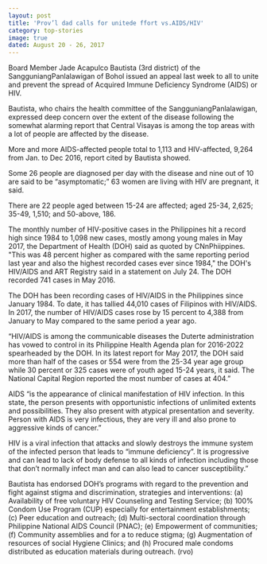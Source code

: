 ```yaml
---
layout: post
title: 'Prov’l dad calls for unitede ffort vs.AIDS/HIV'
category: top-stories
image: true
dated: August 20 - 26, 2017
---
```


Board Member Jade Acapulco Bautista (3rd district) of the SangguniangPanlalawigan of Bohol issued an appeal last week to all to unite and prevent the spread of Acquired Immune Deficiency Syndrome (AIDS) or HIV.

Bautista, who chairs the health committee of the SangguniangPanlalawigan, expressed deep concern over the extent of the disease following the somewhat alarming report that Central Visayas is among the top areas with a lot of people are affected by the disease.

More and more AIDS-affected people total to 1,113 and HIV-affected, 9,264 from Jan. to Dec 2016, report cited by Bautista showed.

Some 26 people are diagnosed per day with the disease and nine out of 10 are said to be “asymptomatic;” 63 women are living with HIV are pregnant, it said.

There are 22 people aged between 15-24 are affected; aged 25-34, 2,625; 35-49, 1,510; and 50-above, 186.

The monthly number of HIV-positive cases in the Philippines hit a record high since 1984 to 1,098 new cases, mostly among young males in May 2017, the Department of Health (DOH) said as quoted by CNnPhiippines. "This was 48 percent higher as compared with the same reporting period last year and also the highest recorded cases ever since 1984," the DOH's HIV/AIDS and ART Registry said in a statement on July 24. The DOH recorded 741 cases in May 2016.

The DOH has been recording cases of HIV/AIDS in the Philippines since January 1984. To date, it has tallied  44,010 cases of Filipinos with HIV/AIDS. In 2017, the number of HIV/AIDS cases rose by 15 percent to 4,388 from January to May compared to the same period a year ago.

“HIV/AIDS is among the communicable diseases the Duterte administration has vowed to control in its Philippine Health Agenda plan for 2016-2022 spearheaded by the DOH. In its latest report for May 2017, the DOH said more than half of the cases or 554 were from the 25-34 year age group while 30 percent or 325 cases were of youth aged 15-24 years, it said. The National Capital Region reported the most number of cases at 404.”

AIDS “is the appearance of clinical manifestation of HIV infection. In this state, the person presents with opportunistic infections of unlimited extents and possibilities. They also present with atypical presentation and severity. Person with AIDS is very infectious, they are very ill and also prone to aggressive kinds of cancer.”

HIV is a viral infection that attacks and slowly destroys the immune system of the infected person that leads to “immune deficiency”. It is progressive and can lead to lack of body defense to all kinds of infection including those that don’t normally infect man and can also lead to cancer susceptibility.”

Bautista has endorsed DOH’s programs with regard to the prevention and fight against stigma and discrimination, strategies and interventions: (a) Availability of free voluntary HIV Counseling and Testing Service; (b) 100% Condom Use Program (CUP) especially for entertainment establishments; (c) Peer education and outreach; (d) Multi-sectoral coordination through Philippine National AIDS Council (PNAC); (e) Empowerment of communities; (f) Community assemblies and for a to reduce stigma; (g) Augmentation of resources of social Hygiene Clinics; and (h) Procured male condoms distributed as education materials during outreach. (rvo)
